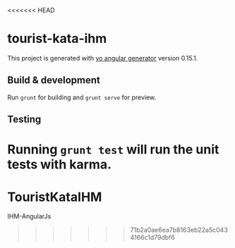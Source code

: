 <<<<<<< HEAD
# tourist-kata-ihm

This project is generated with [yo angular generator](https://github.com/yeoman/generator-angular)
version 0.15.1.

## Build & development

Run `grunt` for building and `grunt serve` for preview.

## Testing

Running `grunt test` will run the unit tests with karma.
=======
# TouristKataIHM
IHM-AngularJs
>>>>>>> 71b2a0ae6ea7b8163eb22a5c0434166c1d79dbf6
